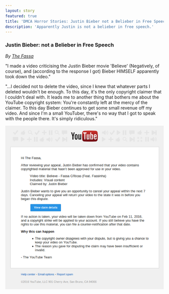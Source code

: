 ```yaml
---
layout: story
featured: true
title: 'DMCA Horror Stories: Justin Bieber not a Belieber in Free Speech'
description: 'Apparently Justin is not a belieber in free speech.'
---
```

### Justin Bieber: not a Belieber in Free Speech

_By [The Fassa](https://www.youtube.com/c/TheFassa)_

"I made a video criticising the Justin Bieber movie 'Believe' (Negatively, of course), and (according to the response I got) Bieber HIMSELF apparently took down the video."

"...I decided not to delete the video, since I knew that whatever parts I deleted wouldn't be enough. To this day, it's the only copyright claimer that I couldn't deal with. It leads me to another thing that bothers me about the YouTube copyright system: You're constantly left at the mercy of the claimer. To this day Bieber continues to get some small revenue off my video. And since I'm a small YouTuber, there's no way that I got to speak with the people there. It's simply ridiculous."

[![Bieber Takedown](/images/stories/bieber.png)](/images/stories/bieber.png)
